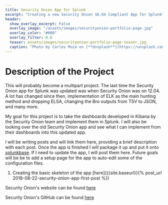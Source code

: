 ```yaml
---
title: Security Onion App for Splunk
excerpt: "Creating a new Security Onion 16.04 Compliant App for Splunk"
header:
  show_overlay_excerpt: False
  overlay_image: "/assets/images/securityonion-portfolio-page.jpg"
  overlay_color: "#000"
  overlay_filter: 0.6
  teaser: assets/images/securityonion-portfolio-page-teaser.jpg
  caption: "Photo by Carlos Muza on [**Unsplash**](https://unsplash.com)"
---
```


# Description of the Project

This will probably become a multipart project.  The last time the Security Onion app for Splunk was updated was when Security Onion was on 12.04. A lot has changed since then, implementation of ELK as the main hunting method and dropping ELSA, changing the Bro outputs from TSV to JSON, and many more.

My goal for this project is to take the dashboards developed in Kibana by the Security Onion team and implement them in Splunk.  I will also be looking over the old Security Onion app and see what I can implement from their dashboards into this updated app.

I will be writing posts and will link them here, providing a brief description with each post.  Once the app is finished I will package it up and put it onto [splunkbase](https://splunkbase.splunk.com/ "Splunkbase").  If I need to update the app, I will post them here.  Future goals will be be to add a setup page for the app to auto-edit some of the configuration files.

1. Creating the basic skeleton of the app [here]({{site.baseurl}}{% post_url 2018-08-22-security-onion-app-first-post %})

Security Onion's website can be found [here](https://securityonion.net/ "Security Onion")

Security Onion's GitHub can be found [here](https://github.com/security-onion-solutions/security-onion/wiki/IntroductionToSecurityOnion "Security Onion GitHub")
